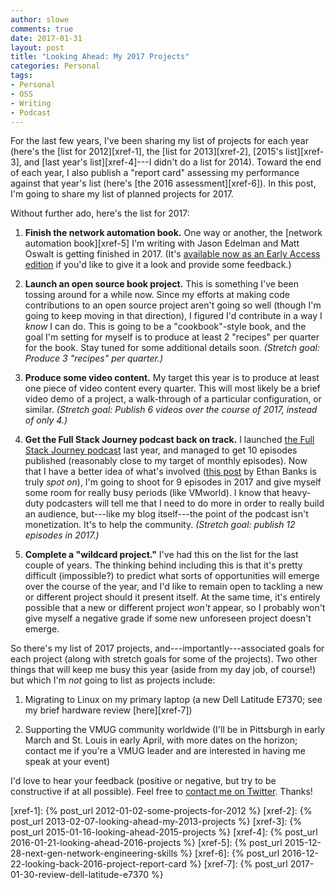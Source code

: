```yaml
---
author: slowe
comments: true
date: 2017-01-31
layout: post
title: "Looking Ahead: My 2017 Projects"
categories: Personal
tags:
- Personal
- OSS
- Writing
- Podcast
---
```


For the last few years, I've been sharing my list of projects for each year (here's the [list for 2012][xref-1], the [list for 2013][xref-2], [2015's list][xref-3], and [last year's list][xref-4]---I didn't do a list for 2014). Toward the end of each year, I also publish a "report card" assessing my performance against that year's list (here's [the 2016 assessment][xref-6]). In this post, I'm going to share my list of planned projects for 2017.

Without further ado, here's the list for 2017:

1. **Finish the network automation book.** One way or another, the [network automation book][xref-5] I'm writing with Jason Edelman and Matt Oswalt is getting finished in 2017. (It's [available now as an Early Access edition][link-1] if you'd like to give it a look and provide some feedback.)

2. **Launch an open source book project.** This is something I've been tossing around for a while now. Since my efforts at making code contributions to an open source project aren't going so well (though I'm going to keep moving in that direction), I figured I'd contribute in a way I _know_ I can do. This is going to be a "cookbook"-style book, and the goal I'm setting for myself is to produce at least 2 "recipes" per quarter for the book. Stay tuned for some additional details soon. _(Stretch goal: Produce 3 "recipes" per quarter.)_

3. **Produce some video content.** My target this year is to produce at least one piece of video content every quarter. This will most likely be a brief video demo of a project, a walk-through of a particular configuration, or similar. _(Stretch goal: Publish 6 videos over the course of 2017, instead of only 4.)_

4. **Get the Full Stack Journey podcast back on track.** I launched [the Full Stack Journey podcast][link-4] last year, and managed to get 10 episodes published (reasonably close to my target of monthly episodes). Now that I have a better idea of what's involved ([this post][link-3] by Ethan Banks is truly _spot on_), I'm going to shoot for 9 episodes in 2017 and give myself some room for really busy periods (like VMworld). I know that heavy-duty podcasters will tell me that I need to do more in order to really build an audience, but---like my blog itself---the point of the podcast isn't monetization. It's to help the community. _(Stretch goal: publish 12 episodes in 2017.)_

5. **Complete a "wildcard project."** I've had this on the list for the last couple of years. The thinking behind including this is that it's pretty difficult (impossible?) to predict what sorts of opportunities will emerge over the course of the year, and I'd like to remain open to tackling a new or different project should it present itself. At the same time, it's entirely possible that a new or different project _won't_ appear, so I probably won't give myself a negative grade if some new unforeseen project doesn't emerge.

So there's my list of 2017 projects, and---importantly---associated goals for each project (along with stretch goals for some of the projects). Two other things that will keep me busy this year (aside from my day job, of course!) but which I'm _not_ going to list as projects include:

1. Migrating to Linux on my primary laptop (a new Dell Latitude E7370; see my brief hardware review [here][xref-7])

2. Supporting the VMUG community worldwide (I'll be in Pittsburgh in early March and St. Louis in early April, with more dates on the horizon; contact me if you're a VMUG leader and are interested in having me speak at your event)

I'd love to hear your feedback (positive or negative, but try to be constructive if at all possible). Feel free to [contact me on Twitter][link-2]. Thanks!



[link-1]: http://shop.oreilly.com/product/0636920042082.do
[link-2]: https://twitter.com/scott_lowe
[link-3]: http://ethancbanks.com/2017/01/27/starting-a-podcast-is-easy-continuing-is-hard/
[link-4]: http://fullstackjourney.com/
[xref-1]: {% post_url 2012-01-02-some-projects-for-2012 %}
[xref-2]: {% post_url 2013-02-07-looking-ahead-my-2013-projects %}
[xref-3]: {% post_url 2015-01-16-looking-ahead-2015-projects %}
[xref-4]: {% post_url 2016-01-21-looking-ahead-2016-projects %}
[xref-5]: {% post_url 2015-12-28-next-gen-network-engineering-skills %}
[xref-6]: {% post_url 2016-12-22-looking-back-2016-project-report-card %}
[xref-7]: {% post_url 2017-01-30-review-dell-latitude-e7370 %}
